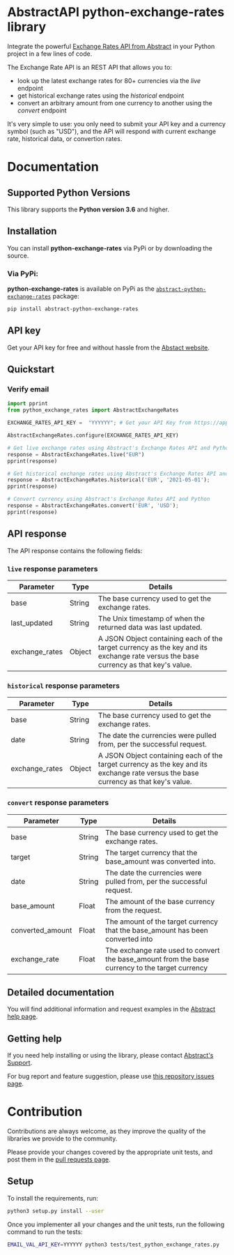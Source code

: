 # AbstractAPI python-exchange-rates library

Integrate the powerful [Exchange Rates API from Abstract](https://www.abstractapi.com/exchange-rate-api) in your Python project in a few lines of code.

The Exchange Rate API is an REST API that allows you to:

- look up the latest exchange rates for 80+ currencies via the *live* endpoint
- get historical exchange rates using the *historical* endpoint
- convert an arbitrary amount from one currency to another using the *convert* endpoint

It's very simple to use: you only need to submit your API key and a currency symbol (such as "USD"), and the API will respond with current exchange rate, historical data, or convertion rates.


# Documentation

## Supported Python Versions

This library supports the **Python version 3.6** and higher.

## Installation

You can install **python-exchange-rates** via PyPi or by downloading the source.

### Via PyPi:

**python-exchange-rates** is available on PyPi as the
[`abstract-python-exchange-rates`](https://pypi.org/project/abstract-python-exchange-rates/) package:

```bash
pip install abstract-python-exchange-rates
```

## API key

Get your API key for free and without hassle from the [Abstact website](https://app.abstractapi.com/users/signup?target=/api/exchange-rates/pricing/select).

## Quickstart

### Verify email

```python
import pprint
from python_exchange_rates import AbstractExchangeRates

EXCHANGE_RATES_API_KEY =  "YYYYYY"; # Get your API Key from https://app.abstractapi.com/api/exchange-rates/documentation

AbstractExchangeRates.configure(EXCHANGE_RATES_API_KEY)

# Get live exchange rates using Abstract's Exchange Rates API and Python
response = AbstractExchangeRates.live("EUR")
pprint(response)

# Get historical exchange rates using Abstract's Exchange Rates API and Python
response = AbstractExchangeRates.historical('EUR', '2021-05-01');
pprint(response)

# Convert currency using Abstract's Exchange Rates API and Python
response = AbstractExchangeRates.convert('EUR', 'USD');
pprint(response)
```

## API response

The API response contains the following fields:

### `live` response parameters
| Parameter| Type| Details |
| - | - | - |
| base | String | The base currency used to get the exchange rates. |
| last_updated | String | The Unix timestamp of when the returned data was last updated. |
| exchange_rates | Object | A JSON Object containing each of the target currency as the key and its exchange rate versus the base currency as that key's value. |

### `historical` response parameters

| Parameter | Type | Details |
| - | - | - |
| base | String | The base currency used to get the exchange rates. |
| date | String | The date the currencies were pulled from, per the successful request. |
| exchange_rates | Object | A JSON Object containing each of the target currency as the key and its exchange rate versus the base currency as that key's value. |

### `convert` response parameters

| Parameter | Type | Details |
| - | - | - |
| base | String | The base currency used to get the exchange rates. |
| target | String | The target currency that the base_amount was converted into. |
| date | String | The date the currencies were pulled from, per the successful request. |
| base_amount | Float | The amount of the base currency from the request. |
| converted_amount | Float | The amount of the target currency that the base_amount has been converted into |
| exchange_rate | Float | The exchange rate used to convert the base_amount from the base currency to the target currency |

## Detailed documentation

You will find additional information and request examples in the [Abstract help page](https://app.abstractapi.com/api/exchange-rates/documentation).

## Getting help

If you need help installing or using the library, please contact [Abstract's Support](https://app.abstractapi.com/api/exchange-rates/support).

For bug report and feature suggestion, please use [this repository issues page](https://github.com/abstractapi/python-exchange-rates/issues).

# Contribution

Contributions are always welcome, as they improve the quality of the libraries we provide to the community.

Please provide your changes covered by the appropriate unit tests, and post them in the [pull requests page](https://github.com/abstractapi/python-exchange-rates/pulls).

## Setup

To install the requirements, run:

```bash
python3 setup.py install --user
```

Once you implementer all your changes and the unit tests, run the following command to run the tests:

```bash
EMAIL_VAL_API_KEY=YYYYYY python3 tests/test_python_exchange_rates.py
```
